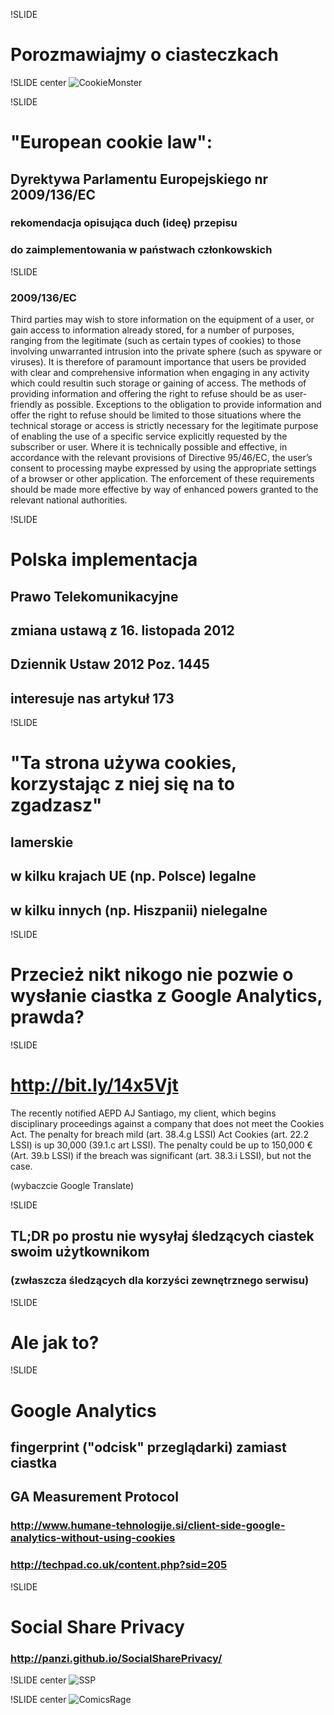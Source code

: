 !SLIDE

# Porozmawiajmy o ciasteczkach


!SLIDE center
![CookieMonster](deletecookies.jpg)


!SLIDE

# "European cookie law":
## Dyrektywa Parlamentu Europejskiego nr 2009/136/EC
### rekomendacja opisująca duch (ideę) przepisu
### do zaimplementowania w państwach członkowskich


!SLIDE

### 2009/136/EC

Third parties may wish to store information on the equip­ment of a user, or gain access to information already stored, for a number of purposes, ranging from the legiti­mate (such as certain types of cookies) to those involving unwarranted intrusion into the private sphere (such as spy­ware or viruses). It is therefore of paramount importance that users be provided with clear and comprehensive infor­mation when engaging in any activity which could resultin such storage or gaining of access. The methods of pro­viding information and offering the right to refuse should be as user-friendly as possible. Exceptions to the obligation to provide information and offer the right to refuse should be limited to those situations where the technical storage or access is strictly necessary for the legitimate purpose of enabling the use of a specific service explicitly requested by the subscriber or user. Where it is technically possible and effective, in accordance with the relevant provisions of Directive 95/46/EC, the user’s consent to processing maybe expressed by using the appropriate settings of a browser or other application. The enforcement of these require­ments should be made more effective by way of enhanced powers granted to the relevant national authorities.


!SLIDE

# Polska implementacja
## Prawo Telekomunikacyjne
## zmiana ustawą z 16. listopada 2012
## Dziennik Ustaw 2012 Poz. 1445
## interesuje nas artykuł 173


!SLIDE

# "Ta strona używa cookies, korzystając z niej się na to zgadzasz"
## lamerskie
## w kilku krajach UE (np. Polsce) legalne
## w kilku innych (np. Hiszpanii) **nie**legalne


!SLIDE

# Przecież nikt nikogo nie pozwie o wysłanie ciastka z Google Analytics, prawda?


!SLIDE

# http://bit.ly/14x5Vjt

The recently notified AEPD AJ Santiago, my client, which begins disciplinary proceedings against a company that does not meet the Cookies Act. The penalty for breach mild (art. 38.4.g LSSI) Act Cookies (art. 22.2 LSSI) is up 30,000 (39.1.c art LSSI). The penalty could be up to 150,000 € (Art. 39.b LSSI) if the breach was significant (art. 38.3.i LSSI), but not the case.

(wybaczcie Google Translate)


!SLIDE

## TL;DR po prostu nie wysyłaj śledzących ciastek swoim użytkownikom
### (zwłaszcza śledzących dla korzyści zewnętrznego serwisu)


!SLIDE

# Ale jak to?


!SLIDE

# Google Analytics
## fingerprint ("odcisk" przeglądarki) zamiast ciastka
## GA Measurement Protocol
### http://www.humane-tehnologije.si/client-side-google-analytics-without-using-cookies
### http://techpad.co.uk/content.php?sid=205


!SLIDE

# Social Share Privacy
### http://panzi.github.io/SocialSharePrivacy/


!SLIDE center
![SSP](ssp.gif)


!SLIDE center
![ComicsRage](comicsrage.png)
